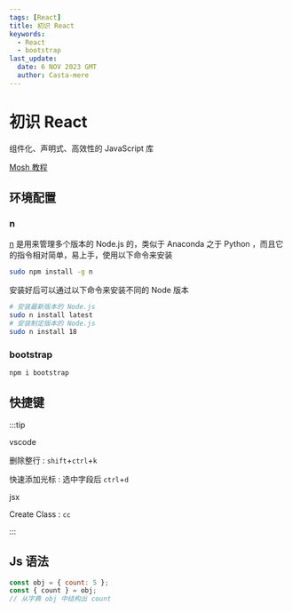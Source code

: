```yaml
---
tags: [React]
title: 初识 React
keywords:
  - React
  - bootstrap
last_update:
  date: 6 NOV 2023 GMT
  author: Casta-mere
---
```


# 初识 React

组件化、声明式、高效性的 JavaScript 库

[Mosh 教程]

## 环境配置

### n

[n] 是用来管理多个版本的 Node.js 的，类似于 Anaconda 之于 Python ，而且它的指令相对简单，易上手，使用以下命令来安装

```bash showLineNumbers
sudo npm install -g n
```

安装好后可以通过以下命令来安装不同的 Node 版本

```bash showLineNumbers
# 安装最新版本的 Node.js
sudo n install latest
# 安装制定版本的 Node.js
sudo n install 18
```

### bootstrap

```bash showLineNumbers
npm i bootstrap
```

## 快捷键

:::tip

vscode

删除整行 : `shift`+`ctrl`+`k`

快速添加光标 : 选中字段后 `ctrl`+`d`

jsx

Create Class : `cc`

:::

## Js 语法

```js showLineNumbers
const obj = { count: 5 };
const { count } = obj;
// 从字典 obj 中结构出 count
```

[n]: https://github.com/tj/n
[Mosh 教程]: https://www.youtube.com/watch?v=Ke90Tje7VS0
